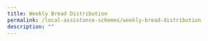```yaml
---
title: Weekly Bread Distribution
permalink: /local-assistance-schemes/weekly-bread-distribution
description: ""
---
```

